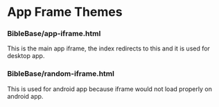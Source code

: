 # App Frame Themes

### BibleBase/app-iframe.html
This is the main app iframe, the index redirects to this and it is used for desktop app.

### BibleBase/random-iframe.html
This is used for android app because iframe would not load properly on android app.